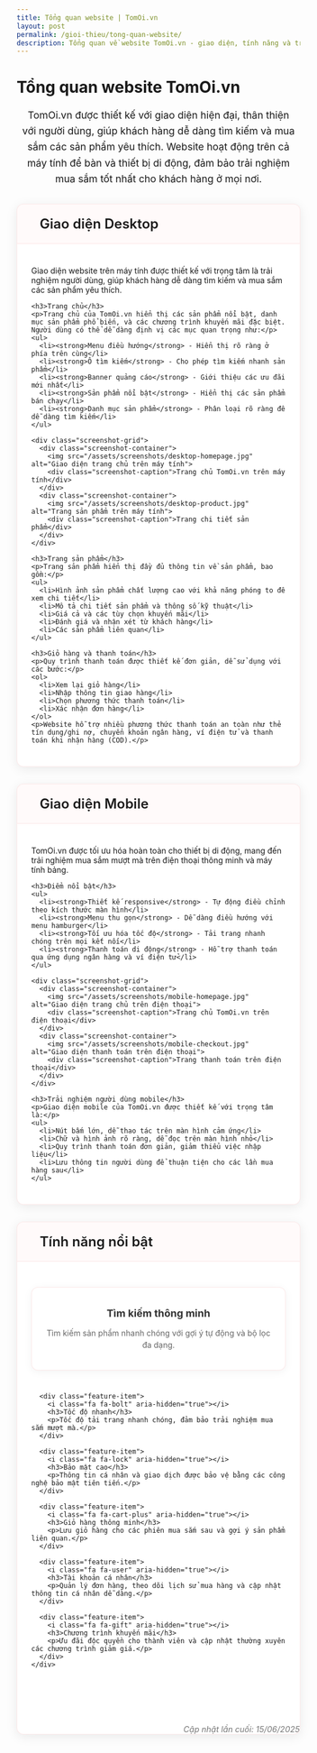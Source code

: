 ```yaml
---
title: Tổng quan website | TomOi.vn
layout: post
permalink: /gioi-thieu/tong-quan-website/
description: Tổng quan về website TomOi.vn - giao diện, tính năng và trải nghiệm người dùng
---
```


# Tổng quan website TomOi.vn

<div class="intro-text">
  <p>TomOi.vn được thiết kế với giao diện hiện đại, thân thiện với người dùng, giúp khách hàng dễ dàng tìm kiếm và mua sắm các sản phẩm yêu thích. Website hoạt động trên cả máy tính để bàn và thiết bị di động, đảm bảo trải nghiệm mua sắm tốt nhất cho khách hàng ở mọi nơi.</p>
</div>

<div class="apple-style-section">
  <div class="section-header">
    <i class="fa fa-desktop"></i>
    <h2>Giao diện Desktop</h2>
  </div>
  <div class="section-content">
    <p>Giao diện website trên máy tính được thiết kế với trọng tâm là trải nghiệm người dùng, giúp khách hàng dễ dàng tìm kiếm và mua sắm các sản phẩm yêu thích.</p>
    
    <h3>Trang chủ</h3>
    <p>Trang chủ của TomOi.vn hiển thị các sản phẩm nổi bật, danh mục sản phẩm phổ biến, và các chương trình khuyến mãi đặc biệt. Người dùng có thể dễ dàng định vị các mục quan trọng như:</p>
    <ul>
      <li><strong>Menu điều hướng</strong> - Hiển thị rõ ràng ở phía trên cùng</li>
      <li><strong>Ô tìm kiếm</strong> - Cho phép tìm kiếm nhanh sản phẩm</li>
      <li><strong>Banner quảng cáo</strong> - Giới thiệu các ưu đãi mới nhất</li>
      <li><strong>Sản phẩm nổi bật</strong> - Hiển thị các sản phẩm bán chạy</li>
      <li><strong>Danh mục sản phẩm</strong> - Phân loại rõ ràng để dễ dàng tìm kiếm</li>
    </ul>
    
    <div class="screenshot-grid">
      <div class="screenshot-container">
        <img src="/assets/screenshots/desktop-homepage.jpg" alt="Giao diện trang chủ trên máy tính">
        <div class="screenshot-caption">Trang chủ TomOi.vn trên máy tính</div>
      </div>
      <div class="screenshot-container">
        <img src="/assets/screenshots/desktop-product.jpg" alt="Trang sản phẩm trên máy tính">
        <div class="screenshot-caption">Trang chi tiết sản phẩm</div>
      </div>
    </div>
    
    <h3>Trang sản phẩm</h3>
    <p>Trang sản phẩm hiển thị đầy đủ thông tin về sản phẩm, bao gồm:</p>
    <ul>
      <li>Hình ảnh sản phẩm chất lượng cao với khả năng phóng to để xem chi tiết</li>
      <li>Mô tả chi tiết sản phẩm và thông số kỹ thuật</li>
      <li>Giá cả và các tùy chọn khuyến mãi</li>
      <li>Đánh giá và nhận xét từ khách hàng</li>
      <li>Các sản phẩm liên quan</li>
    </ul>
    
    <h3>Giỏ hàng và thanh toán</h3>
    <p>Quy trình thanh toán được thiết kế đơn giản, dễ sử dụng với các bước:</p>
    <ol>
      <li>Xem lại giỏ hàng</li>
      <li>Nhập thông tin giao hàng</li>
      <li>Chọn phương thức thanh toán</li>
      <li>Xác nhận đơn hàng</li>
    </ol>
    <p>Website hỗ trợ nhiều phương thức thanh toán an toàn như thẻ tín dụng/ghi nợ, chuyển khoản ngân hàng, ví điện tử và thanh toán khi nhận hàng (COD).</p>
  </div>
</div>

<div class="apple-style-section">
  <div class="section-header">
    <i class="fa fa-mobile"></i>
    <h2>Giao diện Mobile</h2>
  </div>
  <div class="section-content">
    <p>TomOi.vn được tối ưu hóa hoàn toàn cho thiết bị di động, mang đến trải nghiệm mua sắm mượt mà trên điện thoại thông minh và máy tính bảng.</p>
    
    <h3>Điểm nổi bật</h3>
    <ul>
      <li><strong>Thiết kế responsive</strong> - Tự động điều chỉnh theo kích thước màn hình</li>
      <li><strong>Menu thu gọn</strong> - Dễ dàng điều hướng với menu hamburger</li>
      <li><strong>Tối ưu hóa tốc độ</strong> - Tải trang nhanh chóng trên mọi kết nối</li>
      <li><strong>Thanh toán di động</strong> - Hỗ trợ thanh toán qua ứng dụng ngân hàng và ví điện tử</li>
    </ul>
    
    <div class="screenshot-grid">
      <div class="screenshot-container">
        <img src="/assets/screenshots/mobile-homepage.jpg" alt="Giao diện trang chủ trên điện thoại">
        <div class="screenshot-caption">Trang chủ TomOi.vn trên điện thoại</div>
      </div>
      <div class="screenshot-container">
        <img src="/assets/screenshots/mobile-checkout.jpg" alt="Giao diện thanh toán trên điện thoại">
        <div class="screenshot-caption">Trang thanh toán trên điện thoại</div>
      </div>
    </div>
    
    <h3>Trải nghiệm người dùng mobile</h3>
    <p>Giao diện mobile của TomOi.vn được thiết kế với trọng tâm là:</p>
    <ul>
      <li>Nút bấm lớn, dễ thao tác trên màn hình cảm ứng</li>
      <li>Chữ và hình ảnh rõ ràng, dễ đọc trên màn hình nhỏ</li>
      <li>Quy trình thanh toán đơn giản, giảm thiểu việc nhập liệu</li>
      <li>Lưu thông tin người dùng để thuận tiện cho các lần mua hàng sau</li>
    </ul>
  </div>
</div>

<div class="apple-style-section">
  <div class="section-header">
    <i class="fa fa-star"></i>
    <h2>Tính năng nổi bật</h2>
  </div>
  <div class="section-content">
    <div class="feature-grid">
      <div class="feature-item">
        <i class="fa fa-search" aria-hidden="true"></i>
        <h3>Tìm kiếm thông minh</h3>
        <p>Tìm kiếm sản phẩm nhanh chóng với gợi ý tự động và bộ lọc đa dạng.</p>
      </div>
      
      <div class="feature-item">
        <i class="fa fa-bolt" aria-hidden="true"></i>
        <h3>Tốc độ nhanh</h3>
        <p>Tốc độ tải trang nhanh chóng, đảm bảo trải nghiệm mua sắm mượt mà.</p>
      </div>
      
      <div class="feature-item">
        <i class="fa fa-lock" aria-hidden="true"></i>
        <h3>Bảo mật cao</h3>
        <p>Thông tin cá nhân và giao dịch được bảo vệ bằng các công nghệ bảo mật tiên tiến.</p>
      </div>
      
      <div class="feature-item">
        <i class="fa fa-cart-plus" aria-hidden="true"></i>
        <h3>Giỏ hàng thông minh</h3>
        <p>Lưu giỏ hàng cho các phiên mua sắm sau và gợi ý sản phẩm liên quan.</p>
      </div>
      
      <div class="feature-item">
        <i class="fa fa-user" aria-hidden="true"></i>
        <h3>Tài khoản cá nhân</h3>
        <p>Quản lý đơn hàng, theo dõi lịch sử mua hàng và cập nhật thông tin cá nhân dễ dàng.</p>
      </div>
      
      <div class="feature-item">
        <i class="fa fa-gift" aria-hidden="true"></i>
        <h3>Chương trình khuyến mãi</h3>
        <p>Ưu đãi độc quyền cho thành viên và cập nhật thường xuyên các chương trình giảm giá.</p>
      </div>
    </div>
  </div>
</div>

<style>
/* Apple-like styling for sections */
.apple-style-section {
  background-color: #ffffff;
  border-radius: 12px;
  box-shadow: 0 4px 20px rgba(0, 0, 0, 0.08);
  margin-bottom: 30px;
  overflow: hidden;
  border: 1px solid rgba(223, 38, 38, 0.1);
}

.section-header {
  padding: 20px 25px;
  border-bottom: 1px solid rgba(223, 38, 38, 0.1);
  display: flex;
  align-items: center;
  background-color: rgba(223, 38, 38, 0.02);
}

.section-header i {
  font-size: 24px;
  margin-right: 15px;
  color: var(--primary-color);
}

.section-header h2 {
  margin: 0;
  font-size: 1.5rem;
  font-weight: 600;
}

.section-content {
  padding: 25px;
}

.intro-text {
  font-size: 1.1rem;
  line-height: 1.6;
  color: var(--text-color);
  margin-bottom: 30px;
  padding: 0 10px;
  text-align: center;
  max-width: 800px;
  margin-left: auto;
  margin-right: auto;
}

.screenshot-grid {
  display: grid;
  grid-template-columns: repeat(auto-fit, minmax(300px, 1fr));
  gap: 20px;
  margin: 20px 0;
}

.screenshot-container {
  background-color: #f8f8f8;
  border-radius: 8px;
  overflow: hidden;
  box-shadow: 0 2px 10px rgba(0, 0, 0, 0.05);
}

.screenshot-container img {
  width: 100%;
  height: auto;
  display: block;
}

.screenshot-caption {
  padding: 10px;
  text-align: center;
  font-size: 0.9rem;
  color: #666;
}

.feature-grid {
  display: grid;
  grid-template-columns: repeat(auto-fit, minmax(250px, 1fr));
  gap: 25px;
  margin: 20px 0;
}

.feature-item {
  background-color: #fff;
  border-radius: 12px;
  padding: 20px;
  text-align: center;
  box-shadow: 0 3px 15px rgba(0, 0, 0, 0.05);
  transition: all 0.3s ease;
  border: 1px solid rgba(223, 38, 38, 0.1);
}

.feature-item:hover {
  transform: translateY(-5px);
  box-shadow: 0 8px 20px rgba(0, 0, 0, 0.1);
}

.feature-item i {
  font-size: 32px;
  color: var(--primary-color);
  margin-bottom: 15px;
  display: block;
}

.feature-item h3 {
  font-size: 18px;
  margin-top: 0;
  margin-bottom: 10px;
  color: #333;
}

.feature-item p {
  font-size: 14px;
  color: #666;
  line-height: 1.5;
}

.last-updated {
  text-align: right;
  font-style: italic;
  color: #777;
  margin-top: 40px;
  font-size: 0.9rem;
}
</style>

<div class="last-updated">
  Cập nhật lần cuối: 15/06/2025
</div> 